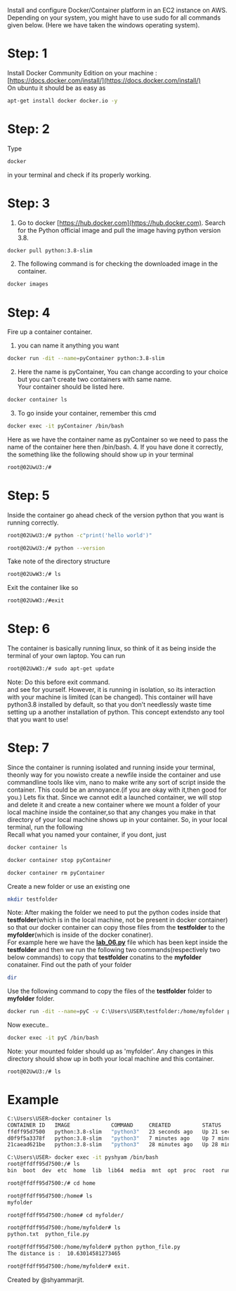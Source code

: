 Install and configure Docker/Container platform in an EC2 instance on AWS. Depending on your system, you might have to use sudo for all commands given below. (Here we have taken the windows operating system).<br/>
# Step: 1
Install Docker Community Edition on your machine : [https://docs.docker.com/install/](https://docs.docker.com/install/)<br/>
On ubuntu it should be as easy as
```sh
apt-get install docker docker.io -y 
```
# Step: 2
Type 
```sh
docker
```
in your terminal and check if its properly working.
# Step: 3
1. Go to docker [https://hub.docker.com](https://hub.docker.com). Search for the Python official image and pull the image having python version 3.8. 
```sh
docker pull python:3.8-slim
```
2. The following command is for checking the downloaded image in the container.
```sh
docker images
```
# Step: 4
Fire up a container container. 
1. you can name it anything you want 
```sh
docker run -dit --name=pyContainer python:3.8-slim
```
2. Here the name is pyContainer, You can change according to your choice but you can't create two containers with same name.<br/>
Your container should be listed here.<br/>
```sh
docker container ls
```
3. To go inside your container, remember this cmd
```sh
docker exec -it pyContainer /bin/bash
```
Here as we have the container name as pyContainer so we need to pass the name of the container here then /bin/bash.
4. If you have done it correctly, the something like the following should show up in
your terminal
```sh
root@02UwU3:/#
```
# Step: 5
Inside the container go ahead check of the version python that you want is running correctly.
```sh
root@02UwU3:/# python -c"print('hello world')"
```
```sh
root@02UwU3:/# python --version
```
Take note of the directory structure
```sh
root@02UwW3:/# ls
```
Exit the container like so
```sh
root@02UwW3:/#exit
```
# Step: 6
The container is basically running linux, so think of it as being inside the terminal of your own laptop. You can run
```sh
root@02UwW3:/# sudo apt-get update
```
Note: Do this before exit command.<br/>
and see for yourself. However, it is running in isolation, so its interaction with your machine is limited (can be changed). This container will have python3.8 installed by default, so that you don’t needlessly waste time setting up a another installation of python. This concept extendsto any tool that you want to use!
# Step: 7
Since the container is running isolated and running inside your terminal, theonly way for you nowisto create a newfile inside the container and use commandline tools like vim, nano to make write any sort of script inside the container. This could be an annoyance.(if you are okay with it,then good for you.) Lets fix that.
Since we cannot edit a launched container, we will stop and delete it and create a new container where we mount a folder of your local machine inside the container,so that any changes you make in that directory of your local machine shows up in your container. So, in your local terminal, run the following<br/>
Recall what you named your container, if you dont, just 
```sh
docker container ls
```
```sh
docker container stop pyContainer
```
```sh
docker container rm pyContainer
```
Create a new folder or use an existing one
```sh
mkdir testfolder
```
Note: After making the folder we need to put the python codes inside that **testfolder**(which is in the local machine, not be present in docker container) so that our docker container can copy those files from the **testfolder** to the **myfolder**(which is inside of the docker conatiner).<br/>
For example here we have the **[lab_06.py](https://github.com/swarajparth/Cloud-Computing/blob/main/Lab%2006/lab_6.py)** file which has been kept inside the **testfolder** and then we run the following two commands(respectively two below commands) to copy that **testfolder** conatins to the **myfolder** conatainer.
Find out the path of your folder
```sh
dir
```
Use the following command to copy the files of the **testfolder** folder to **myfolder** folder.<br/>
```sh
docker run -dit --name=pyC -v C:\Users\USER\testfolder:/home/myfolder python:3.8-slim
```
Now execute..
```sh
docker exec -it pyC /bin/bash
```
Note: your mounted folder should up as 'myfolder'. Any changes in this directory should show up in both your local machine and this container.
```sh
root@02UwU3:/# ls
```

# Example
```sh
C:\Users\USER>docker container ls
CONTAINER ID   IMAGE             COMMAND     CREATED          STATUS          PORTS     NAMES
ffdff95d7500   python:3.8-slim   "python3"   23 seconds ago   Up 21 seconds             pyshyam
d0f9f5a3378f   python:3.8-slim   "python3"   7 minutes ago    Up 7 minutes              pyC
21caead621be   python:3.8-slim   "python3"   28 minutes ago   Up 28 minutes             pyContainer

C:\Users\USER> docker exec -it pyshyam /bin/bash
root@ffdff95d7500:/# ls
bin  boot  dev  etc  home  lib  lib64  media  mnt  opt  proc  root  run  sbin  srv  sys  tmp  usr  var

root@ffdff95d7500:/# cd home

root@ffdff95d7500:/home# ls
myfolder

root@ffdff95d7500:/home# cd myfolder/

root@ffdff95d7500:/home/myfolder# ls
python.txt  python_file.py

root@ffdff95d7500:/home/myfolder# python python_file.py
The distance is :  10.63014581273465

root@ffdff95d7500:/home/myfolder# exit.
```

Created by @shyammarjit.

